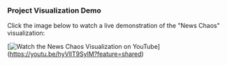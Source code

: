 ### Project Visualization Demo

Click the image below to watch a live demonstration of the "News Chaos" visualization:

[![Watch the News Chaos Visualization on YouTube](https://img.youtube.com/vi/YTlJP5Z5nTA/maxresdefault.jpg)] (https://youtu.be/hyVllT9SylM?feature=shared)
